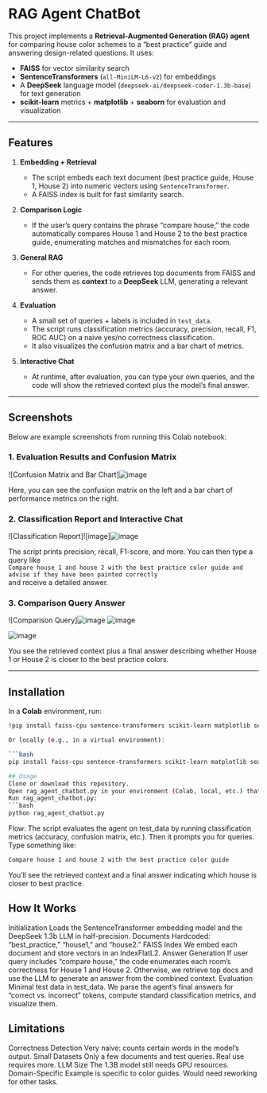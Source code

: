 # RAG Agent ChatBot

This project implements a **Retrieval-Augmented Generation (RAG) agent** for comparing house color schemes to a “best practice” guide and answering design-related questions. It uses:

- **FAISS** for vector similarity search  
- **SentenceTransformers** (`all-MiniLM-L6-v2`) for embeddings  
- A **DeepSeek** language model (`deepseek-ai/deepseek-coder-1.3b-base`) for text generation  
- **scikit-learn** metrics + **matplotlib** + **seaborn** for evaluation and visualization

---

## Features

1. **Embedding + Retrieval**  
   - The script embeds each text document (best practice guide, House 1, House 2) into numeric vectors using `SentenceTransformer`.  
   - A FAISS index is built for fast similarity search.

2. **Comparison Logic**  
   - If the user’s query contains the phrase “compare house,” the code automatically compares House 1 and House 2 to the best practice guide, enumerating matches and mismatches for each room.

3. **General RAG**  
   - For other queries, the code retrieves top documents from FAISS and sends them as **context** to a **DeepSeek** LLM, generating a relevant answer.

4. **Evaluation**  
   - A small set of queries + labels is included in `test_data`.  
   - The script runs classification metrics (accuracy, precision, recall, F1, ROC AUC) on a naive yes/no correctness classification.  
   - It also visualizes the confusion matrix and a bar chart of metrics.

5. **Interactive Chat**  
   - At runtime, after evaluation, you can type your own queries, and the code will show the retrieved context plus the model’s final answer.

---

## Screenshots

Below are example screenshots from running this Colab notebook:

### 1. Evaluation Results and Confusion Matrix

![Confusion Matrix and Bar Chart]![image](https://github.com/user-attachments/assets/bbbc613c-e58f-45a8-adfc-f2ff8d3ec558)


Here, you can see the confusion matrix on the left and a bar chart of performance metrics on the right.

### 2. Classification Report and Interactive Chat

![Classification Report]![image]![image](https://github.com/user-attachments/assets/051eeaf4-ae58-4959-8570-ac9338bb52e9)



The script prints precision, recall, F1-score, and more. You can then type a query like  
`Compare house 1 and house 2 with the best practice color guide and advise if they have been painted correctly`  
and receive a detailed answer.

### 3. Comparison Query Answer

![Comparison Query]![image](https://github.com/user-attachments/assets/9d76946c-1867-42a4-9e74-7a1f36fcb161) ![image](https://github.com/user-attachments/assets/6909b281-2531-4546-b1f5-7e71a69ea110)

![image](https://github.com/user-attachments/assets/dcf0a2b9-86e4-4103-b3e3-049f5150b515)


You see the retrieved context plus a final answer describing whether House 1 or House 2 is closer to the best practice colors.

---

## Installation

In a **Colab** environment, run:

```bash
!pip install faiss-cpu sentence-transformers scikit-learn matplotlib seaborn transformers accelerate

Or locally (e.g., in a virtual environment):

```bash
pip install faiss-cpu sentence-transformers scikit-learn matplotlib seaborn transformers accelerate

## Usage
Clone or download this repository.
Open rag_agent_chatbot.py in your environment (Colab, local, etc.) that has the required libraries installed.
Run rag_agent_chatbot.py:
```bash
python rag_agent_chatbot.py
```
Flow:
The script evaluates the agent on test_data by running classification metrics (accuracy, confusion matrix, etc.).
Then it prompts you for queries.
Type something like:

```bash
Compare house 1 and house 2 with the best practice color guide
```
You’ll see the retrieved context and a final answer indicating which house is closer to best practice.

## How It Works
Initialization
Loads the SentenceTransformer embedding model and the DeepSeek 1.3b LLM in half-precision.
Documents
Hardcoded: “best_practice,” “house1,” and “house2.”
FAISS Index
We embed each document and store vectors in an IndexFlatL2.
Answer Generation
If user query includes “compare house,” the code enumerates each room’s correctness for House 1 and House 2.
Otherwise, we retrieve top docs and use the LLM to generate an answer from the combined context.
Evaluation
Minimal test data in test_data.
We parse the agent’s final answers for “correct vs. incorrect” tokens, compute standard classification metrics, and visualize them.


## Limitations
Correctness Detection
Very naive: counts certain words in the model’s output.
Small Datasets
Only a few documents and test queries. Real use requires more.
LLM Size
The 1.3B model still needs GPU resources.
Domain-Specific
Example is specific to color guides. Would need reworking for other tasks.


